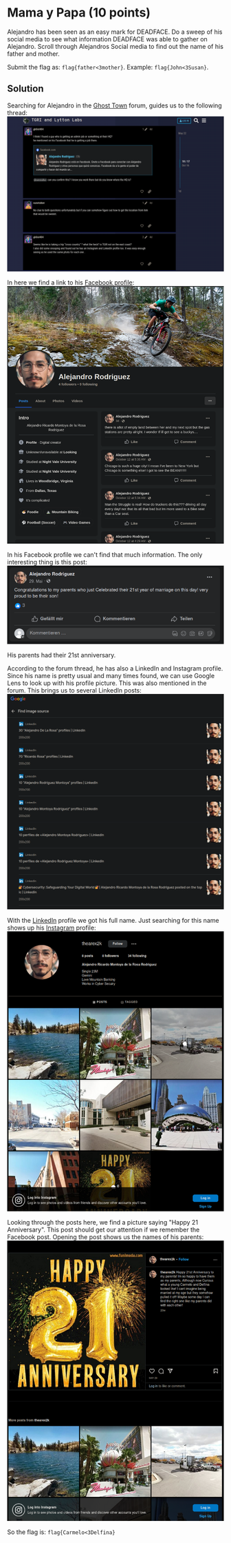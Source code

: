 # Mama y Papa (10 points)
Alejandro has been seen as an easy mark for DEADFACE. Do a sweep of his social media to see what information DEADFACE was able to gather on Alejandro. Scroll through Alejandros Social media to find out the name of his father and mother.

Submit the flag as: `flag{father<3mother}`. Example: `flag{John<3Susan}`.

## Solution
Searching for Alejandro in the [Ghost Town](https://ghosttown.deadface.io/) forum, guides us to the following thread:
![Forum](./images/mama_papa_forum.png)

In here we find a link to his [Facebook profile](https://www.facebook.com/profile.php?id=100092649204317):
![Facebook](./images/mama_papa_facebook.png)

In his Facebook profile we can't find that much information. The only interesting thing is this post:
![Facebook post](./images/mama_papa_facebook_post.png)

His parents had their 21st anniversary.

According to the forum thread, he has also a LinkedIn and Instagram profile. Since his name is pretty usual and many times found, we can use Google Lens to look up with his profile picture. This was also mentioned in the forum. This brings us to several LinkedIn posts:
![Google Lens](./images/mama_papa_google_lens.png)

With the [LinkedIn](https://www.linkedin.com/posts/alejandro-ricardo-montoya-de-la-rosa-rodriguez-1b0a92278_techentrepreneur-businessmindset-entrepreneurship-activity-7118058221658898432-b9Wy) profile we got his full name. Just searching for this name shows up his [Instagram](https://www.instagram.com/thearex2k/) profile:
![Instagram](./images/mama_papa_instagram.png)

Looking through the posts here, we find a picture saying "Happy 21 Anniversary". This post should get our attention if we remember the Facebook post. Opening the post shows us the names of his parents:
![Instagram post](./images/mama_papa_instragram_post.png)

So the flag is: `flag{Carmelo<3Delfina}`